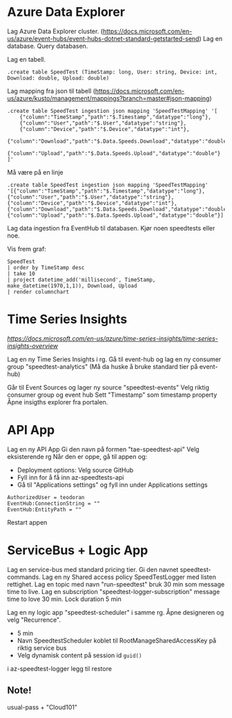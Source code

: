 Azure Data Explorer
===================

Lag Azure Data Explorer cluster. (https://docs.microsoft.com/en-us/azure/event-hubs/event-hubs-dotnet-standard-getstarted-send)
Lag en database.
Query databasen.

Lag en tabell.
```
.create table SpeedTest (TimeStamp: long, User: string, Device: int, Download: double, Upload: double)
```

Lag mapping fra json til tabell (https://docs.microsoft.com/en-us/azure/kusto/management/mappings?branch=master#json-mapping)
```
.create table SpeedTest ingestion json mapping 'SpeedTestMapping' '[
    {"column":"TimeStamp","path":"$.Timestamp","datatype":"long"},
    {"column":"User","path":"$.User","datatype":"string"},
    {"column":"Device","path":"$.Device","datatype":"int"},
    {"column":"Download","path":"$.Data.Speeds.Download","datatype":"double"},
    {"column":"Upload","path":"$.Data.Speeds.Upload","datatype":"double"}
]'
```

Må være på en linje
```
.create table SpeedTest ingestion json mapping 'SpeedTestMapping' '[{"column":"TimeStamp","path":"$.Timestamp","datatype":"long"},{"column":"User","path":"$.User","datatype":"string"},{"column":"Device","path":"$.Device","datatype":"int"},{"column":"Download","path":"$.Data.Speeds.Download","datatype":"double"},{"column":"Upload","path":"$.Data.Speeds.Upload","datatype":"double"}]'
```

Lag data ingestion fra EventHub til databasen.
Kjør noen speedtests eller noe.

Vis frem graf:
```
SpeedTest
| order by TimeStamp desc
| take 10
| project datetime_add('millisecond', TimeStamp, make_datetime(1970,1,1)), Download, Upload
| render columnchart
```

Time Series Insights
====================
_https://docs.microsoft.com/en-us/azure/time-series-insights/time-series-insights-overview_

Lag en ny Time Series Insights i rg.
Gå til event-hub og lag en ny consumer group "speedtest-analytics"
(Må da huske å bruke standard tier på event-hub)

Går til Event Sources og lager ny source "speedtest-events"
Velg riktig consumer group og event hub
Sett "Timestamp" som timestamp property
Åpne insigths explorer fra portalen.

API App
=======
Lag en ny API App
Gi den navn på formen "tae-speedtest-api"
Velg eksisterende rg
Når den er oppe, gå til appen og:
- Deployment options: Velg source GitHub
- Fyll inn for å få inn az-speedtests-api
- Gå til "Applications settings" og fyll inn under Applications settings

```
AuthorizedUser = teodoran
EventHub:ConnectionString = ""
EventHub:EntityPath = ""
```

Restart appen

ServiceBus + Logic App
======================
Lag en service-bus med standard pricing tier.
Gi den navnet speedtest-commands.
Lag en ny Shared access policy SpeedTestLogger med listen rettighet.
Lag en topic med navn "run-speedtest" bruk 30 min som message time to live.
Lag en subscription "speedtest-logger-subscription" message time to love 30 min. Lock duration 5 min

Lag en ny logic app "speedtest-scheduler" i samme rg.
Åpne designeren og velg "Recurrence".
- 5 min
- Navn SpeedtestScheduler koblet til RootManageSharedAccessKey på riktig service bus
- Velg dynamisk content på session id `guid()`

i az-speedtest-logger legg til <PackageReference Include="Microsoft.Azure.ServiceBus" Version="3.1.1" />
restore


Note!
-----
usual-pass + "Cloud101"